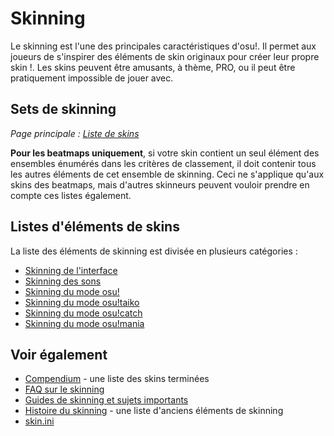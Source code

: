 # Skinning

Le skinning est l'une des principales caractéristiques d'osu!. Il permet aux joueurs de s'inspirer des éléments de skin originaux pour créer leur propre skin !. Les skins peuvent être amusants, à thème, PRO, ou il peut être pratiquement impossible de jouer avec.

## Sets de skinning

*Page principale : [Liste de skins](/wiki/Ranking_Criteria/Skin_Set_List)*

**Pour les beatmaps uniquement**, si votre skin contient un seul élément des ensembles énumérés dans les critères de classement, il doit contenir tous les autres éléments de cet ensemble de skinning. Ceci ne s'applique qu'aux skins des beatmaps, mais d'autres skinneurs peuvent vouloir prendre en compte ces listes également.

## Listes d'éléments de skins

La liste des éléments de skinning est divisée en plusieurs catégories :

- [Skinning de l'interface](/wiki/Skinning/Interface)
- [Skinning des sons](/wiki/Skinning/Sounds)
- [Skinning du mode osu!](/wiki/Skinning/osu!)
- [Skinning du mode osu!taiko](/wiki/Skinning/osu!taiko)
- [Skinning du mode osu!catch](/wiki/Skinning/osu!catch)
- [Skinning du mode osu!mania](/wiki/Skinning/osu!mania)

## Voir également

- [Compendium](https://osu.ppy.sh/community/forums/topics/686664) - une liste des skins terminées
- [FAQ sur le skinning](/wiki/Skinning/FAQ)
- [Guides de skinning et sujets importants](/wiki/Skinning/Guides_and_important_threads)
- [Histoire du skinning](/wiki/Skinning/History) - une liste d'anciens éléments de skinning
- [skin.ini](/wiki/Skinning/skin.ini)
